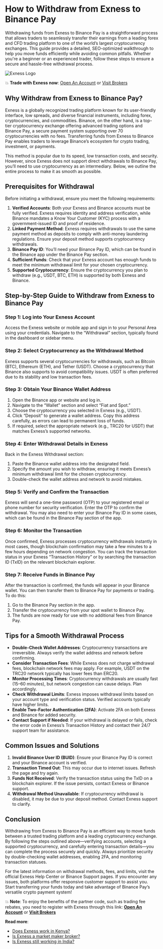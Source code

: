 # How to Withdraw from Exness to Binance Pay

Withdrawing funds from Exness to Binance Pay is a straightforward process that allows traders to seamlessly transfer their earnings from a leading forex and CFD trading platform to one of the world’s largest cryptocurrency exchanges. This guide provides a detailed, SEO-optimized walkthrough to help you move funds efficiently while avoiding common pitfalls. Whether you're a beginner or an experienced trader, follow these steps to ensure a secure and hassle-free withdrawal process.

![Exness Logo](https://d3dpet1g0ty5ed.cloudfront.net/EN_Spreads_Pay_20less_20keep_20more_2_4_Google_800x800.jpg)

💥 **Trade with Exness now**: [Open An Account](https://one.exnesstrack.org/boarding/sign-up/a/89rj8di4n7) or [Visit Brokers](https://one.exnesstrack.org/a/89rj8di4n7)

## Why Withdraw from Exness to Binance Pay?

Exness is a globally recognized trading platform known for its user-friendly interface, low spreads, and diverse financial instruments, including forex, cryptocurrencies, and commodities. Binance, on the other hand, is a top-tier cryptocurrency exchange offering advanced trading options and Binance Pay, a secure payment system supporting over 70 cryptocurrencies with no fees. Transferring funds from Exness to Binance Pay enables traders to leverage Binance’s ecosystem for crypto trading, investment, or payments. 

This method is popular due to its speed, low transaction costs, and security. However, since Exness does not support direct withdrawals to Binance Pay, you’ll need to use cryptocurrency as an intermediary. Below, we outline the entire process to make it as smooth as possible.

## Prerequisites for Withdrawal

Before initiating a withdrawal, ensure you meet the following requirements:

1. **Verified Accounts**: Both your Exness and Binance accounts must be fully verified. Exness requires identity and address verification, while Binance mandates a Know Your Customer (KYC) process with a government-issued ID and proof of residence.
2. **Linked Payment Method**: Exness requires withdrawals to use the same payment method as deposits to comply with anti-money laundering regulations. Ensure your deposit method supports cryptocurrency withdrawals.
3. **Binance Pay ID**: You’ll need your Binance Pay ID, which can be found in the Binance app under the Binance Pay section.
4. **Sufficient Funds**: Check that your Exness account has enough funds to meet the minimum withdrawal limit for your chosen cryptocurrency.
5. **Supported Cryptocurrency**: Ensure the cryptocurrency you plan to withdraw (e.g., USDT, BTC, ETH) is supported by both Exness and Binance.

## Step-by-Step Guide to Withdraw from Exness to Binance Pay

### Step 1: Log into Your Exness Account
Access the Exness website or mobile app and sign in to your Personal Area using your credentials. Navigate to the “Withdrawal” section, typically found in the dashboard or sidebar menu.

### Step 2: Select Cryptocurrency as the Withdrawal Method
Exness supports several cryptocurrencies for withdrawals, such as Bitcoin (BTC), Ethereum (ETH), and Tether (USDT). Choose a cryptocurrency that Binance also supports to avoid compatibility issues. USDT is often preferred due to its stability and low transaction fees.

### Step 3: Obtain Your Binance Wallet Address
1. Open the Binance app or website and log in.
2. Navigate to the “Wallet” section and select “Fiat and Spot.”
3. Choose the cryptocurrency you selected in Exness (e.g., USDT).
4. Click “Deposit” to generate a wallet address. Copy this address carefully, as errors can lead to permanent loss of funds.
5. If required, select the appropriate network (e.g., TRC20 for USDT) that matches Exness’s supported networks.

### Step 4: Enter Withdrawal Details in Exness
Back in the Exness Withdrawal section:
1. Paste the Binance wallet address into the designated field.
2. Specify the amount you wish to withdraw, ensuring it meets Exness’s minimum withdrawal limit for the chosen cryptocurrency.
3. Double-check the wallet address and network to avoid mistakes.

### Step 5: Verify and Confirm the Transaction
Exness will send a one-time password (OTP) to your registered email or phone number for security verification. Enter the OTP to confirm the withdrawal. You may also need to enter your Binance Pay ID in some cases, which can be found in the Binance Pay section of the app.

### Step 6: Monitor the Transaction
Once confirmed, Exness processes cryptocurrency withdrawals instantly in most cases, though blockchain confirmation may take a few minutes to a few hours depending on network congestion. You can track the transaction status in your Exness “Transaction History” or by searching the transaction ID (TxID) on the relevant blockchain explorer.

### Step 7: Receive Funds in Binance Pay
After the transaction is confirmed, the funds will appear in your Binance wallet. You can then transfer them to Binance Pay for payments or trading. To do this:
1. Go to the Binance Pay section in the app.
2. Transfer the cryptocurrency from your spot wallet to Binance Pay.
3. The funds are now ready for use with no additional fees from Binance Pay.

## Tips for a Smooth Withdrawal Process

- **Double-Check Wallet Addresses**: Cryptocurrency transactions are irreversible. Always verify the wallet address and network before confirming.
- **Consider Transaction Fees**: While Exness does not charge withdrawal fees, blockchain network fees may apply. For example, USDT on the TRC20 network typically has lower fees than ERC20.
- **Monitor Processing Times**: Cryptocurrency withdrawals are usually fast (15–60 minutes), but network congestion can cause delays. Plan accordingly.
- **Check Withdrawal Limits**: Exness imposes withdrawal limits based on your account type and verification status. Verified accounts typically have higher limits.
- **Enable Two-Factor Authentication (2FA)**: Activate 2FA on both Exness and Binance for added security.
- **Contact Support if Needed**: If your withdrawal is delayed or fails, check the error code in Exness’s Transaction History and contact their 24/7 support team for assistance.

## Common Issues and Solutions

1. **Invalid Binance User ID (BUID)**: Ensure your Binance Pay ID is correct and your Binance account is verified.
2. **Transaction Timed Out**: This may occur due to internet issues. Refresh the page and try again.
3. **Funds Not Received**: Verify the transaction status using the TxID on a blockchain explorer. If the issue persists, contact Exness or Binance support.
4. **Withdrawal Method Unavailable**: If cryptocurrency withdrawal is disabled, it may be due to your deposit method. Contact Exness support to clarify.

## Conclusion

Withdrawing from Exness to Binance Pay is an efficient way to move funds between a trusted trading platform and a leading cryptocurrency exchange. By following the steps outlined above—verifying accounts, selecting a supported cryptocurrency, and carefully entering transaction details—you can complete the process securely and quickly. Always prioritize security by double-checking wallet addresses, enabling 2FA, and monitoring transaction statuses.

For the latest information on withdrawal methods, fees, and limits, visit the official Exness Help Center or Binance Support pages. If you encounter any issues, both platforms offer responsive customer support to assist you. Start transferring your funds today and take advantage of Binance Pay’s versatile crypto payment system!

💥 **Note**: To enjoy the benefits of the partner code, such as trading fee rebates, you need to register with Exness through this link: **[Open An Account](https://one.exnesstrack.org/boarding/sign-up/a/89rj8di4n7)** or **[Visit Brokers](https://one.exnesstrack.org/a/89rj8di4n7)**

**Read more**:
- [Does Exness work in Kenya?](https://github.com/AlexMic9/Exness/blob/main/Does%20Exness%20Work%20in%20Kenya%3F%20A%20Comprehensive%20Guide.md)
- [Is Exness a market maker broker?](https://github.com/AlexMic9/Exness/blob/main/Is%20Exness%20a%20Market%20Maker%20Broker%3F%20A%20Deep%20Dive%20into%20Its%20Trading%20Model.md)
- [Is Exness still working in India?](https://github.com/AlexMic9/Exness/blob/main/Is%20Exness%20Still%20Working%20in%20India%3F%20A%20Comprehensive%20Guide.md)
  
